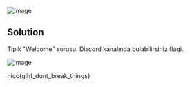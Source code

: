 ![image](https://user-images.githubusercontent.com/88983987/224672761-2a2a2bcc-4ea3-4aa3-a7d7-005ad7fd6262.png)

## Solution

Tipik "Welcome" sorusu. Discord kanalında bulabilirsiniz flagi.

![image](https://user-images.githubusercontent.com/88983987/224673102-fd5b59c0-283d-451d-a44b-0dc50ce76069.png)

nicc{glhf_dont_break_things}
